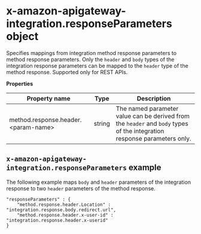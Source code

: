 # x\-amazon\-apigateway\-integration\.responseParameters object<a name="api-gateway-swagger-extensions-integration-responseParameters"></a>

 Specifies mappings from integration method response parameters to method response parameters\. Only the `header` and `body` types of the integration response parameters can be mapped to the `header` type of the method response\. Supported only for REST APIs\.


**Properties**  

| Property name | Type | Description | 
| --- | --- | --- | 
| method\.response\.header\.<param\-name> | string |   The named parameter value can be derived from the `header` and `body` types of the integration response parameters only\.   | 

## `x-amazon-apigateway-integration.responseParameters` example<a name="api-gateway-swagger-extensions-response-parameters-example"></a>

The following example maps `body` and `header` parameters of the integration response to two `header` parameters of the method response\. 

```
"responseParameters" : {
    "method.response.header.Location" : "integration.response.body.redirect.url",
    "method.response.header.x-user-id" : "integration.response.header.x-userid"
}
```